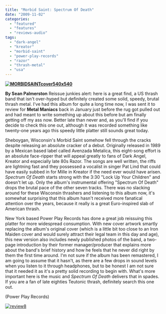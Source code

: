 ```yaml
---
title: "Morbid Saint: Spectrum Of Death"
date: "2009-11-02"
categories: 
  - "featured"
  - "features"
  - "reviews-audio"
tags: 
  - "dark-angel"
  - "kreator"
  - "morbid-saint"
  - "power-play-records"
  - "razor"
  - "thrash-metal"
  - "usa"
---
```


**[![MORBIDSAINTcover540x540](http://www.hellbound.ca/wp-content/uploads/2009/11/MORBIDSAINTcover540x540-300x300.jpg "MORBIDSAINTcover540x540")](http://www.hellbound.ca/wp-content/uploads/2009/11/MORBIDSAINTcover540x540.jpg)**

**By Sean Palmerston** Reissue junkies alert: here is a great find, a US thrash band that isn't over-hyped but definitely created some solid, speedy, brutal thrash metal. I've had this album for quite a long time now, I was sent it to review for **Metal Maniacs** back in January just before the rug got pulled out and had meant to write something up about this before but am finally getting off my ass now. Better late than never and, as you'll find if you decide to check this one out, although it was recorded something like twenty-one years ago this speedy little platter still sounds great today.

Sheboygan, Wisconsin's Morbid Saint somehow fell through the cracks despite releasing an absolute cracker of a debut. Originally released in 1989 by a Mexican based label called Avenzada Metalica, this eight-song effort is an absolute face-ripper that will appeal greatly to fans of Dark Angel, Kreator and especially late 80s Razor. The songs are well written, the riffs are lightning fast and they possessed a vocalist in singer Pat Lind that could have easily subbed in for Mille in Kreator if the need ever would have arisen. _Spectrum Of Death_ starts strong with the 3:30 "Lock Up Your Children" and doesn't let up. Only the album's instrumental offering "Spectrum Of Death" drops the brutal pace of the other seven tracks. There was no slacking around for these Wisconsin thrashers and listening to this album now, it's somewhat surprising that this album hasn't received more fanatical attention over the years, because it really is a great Euro-inspired slab of American thrash.

New York based Power Play Records has done a great job reissuing this platter for more widespread consumption. With new cover artwork smartly replacing the album's original cover (which is a little bit too close to an Iron Maiden cover and would surely attract their legal team in this day and age), this new version also includes newly published photos of the band, a two-page introduction by their former manager/producer that explains more about the band's brief history and how he feels that he never did right by them the first time around. I'm not sure if the album has been remastered, I am going to assume that it hasn't, as there are a few drops in sound levels when you listen to it through headphones, but to be honest I am not sure that it needed it as it's a pretty solid recording to begin with. What's more important here is the music and _Spectrum Of Death_ delivers that in spades. If you are a fan of late eighties Teutonic thrash, definitely search this one out.

(Power Play Records)

[![review8](http://www.hellbound.ca/wp-content/uploads/2009/07/review8.png "review8")](http://www.hellbound.ca/wp-content/uploads/2009/07/review8.png)
